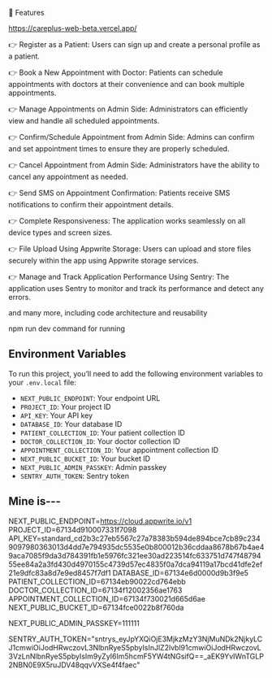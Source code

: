 🔋 Features


https://careplus-web-beta.vercel.app/

👉 Register as a Patient: Users can sign up and create a personal profile as a patient.

👉 Book a New Appointment with Doctor: Patients can schedule appointments with doctors at their convenience and can book multiple appointments.

👉 Manage Appointments on Admin Side: Administrators can efficiently view and handle all scheduled appointments.

👉 Confirm/Schedule Appointment from Admin Side: Admins can confirm and set appointment times to ensure they are properly scheduled.

👉 Cancel Appointment from Admin Side: Administrators have the ability to cancel any appointment as needed.

👉 Send SMS on Appointment Confirmation: Patients receive SMS notifications to confirm their appointment details.

👉 Complete Responsiveness: The application works seamlessly on all device types and screen sizes.

👉 File Upload Using Appwrite Storage: Users can upload and store files securely within the app using Appwrite storage services.

👉 Manage and Track Application Performance Using Sentry: The application uses Sentry to monitor and track its performance and detect any errors.

and many more, including code architecture and reusability 

npm run dev command for running


## Environment Variables

To run this project, you’ll need to add the following environment variables to your `.env.local` file:

- `NEXT_PUBLIC_ENDPOINT`: Your endpoint URL
- `PROJECT_ID`: Your project ID
- `API_KEY`: Your API key
- `DATABASE_ID`: Your database ID
- `PATIENT_COLLECTION_ID`: Your patient collection ID
- `DOCTOR_COLLECTION_ID`: Your doctor collection ID
- `APPOINTMENT_COLLECTION_ID`: Your appointment collection ID
- `NEXT_PUBLIC_BUCKET_ID`: Your bucket ID
- `NEXT_PUBLIC_ADMIN_PASSKEY`: Admin passkey
- `SENTRY_AUTH_TOKEN`: Sentry token
## Mine is---
NEXT_PUBLIC_ENDPOINT=https://cloud.appwrite.io/v1
PROJECT_ID=67134d910007331f7098
API_KEY=standard_cd2b3c27eb5567c27a78383b594de894bce7cb89c2349097980363013d4dd7e794935dc5535e0b800012b36cddaa8678b67b4ae49aca7085f9da3d784391fb1e5976fc321ee30ad223514fc633751d747f4879455ee84a2a3fd430d4970155c4739d57ec4835f0a7dca94119a17bcd41dfe2ef21e9dfc83a8d7e9ed8457f7df1
DATABASE_ID=67134e6d0000d9b3f9e5
PATIENT_COLLECTION_ID=67134eb90022cd764ebb
DOCTOR_COLLECTION_ID=67134f12002356ae1763
APPOINTMENT_COLLECTION_ID=67134f730021d665d6ae
NEXT_PUBLIC_BUCKET_ID=67134fce0022b8f760da

NEXT_PUBLIC_ADMIN_PASSKEY=111111

SENTRY_AUTH_TOKEN="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"


